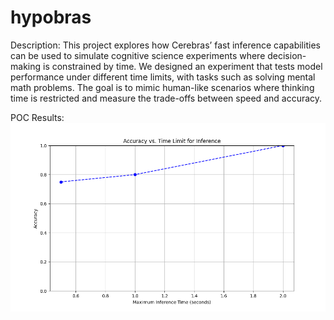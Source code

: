# hypobras

Description:
This project explores how Cerebras’ fast inference capabilities can be used to simulate cognitive science experiments where decision-making is constrained by time. We designed an experiment that tests model performance under different time limits, with tasks such as solving mental math problems. The goal is to mimic human-like scenarios where thinking time is restricted and measure the trade-offs between speed and accuracy.

POC Results:
![POC Results:](test.png)
